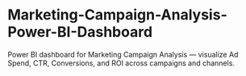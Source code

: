 # Marketing-Campaign-Analysis-Power-BI-Dashboard
Power BI dashboard for Marketing Campaign Analysis — visualize Ad Spend, CTR, Conversions, and ROI across campaigns and channels.
